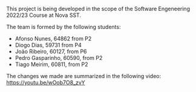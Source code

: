 This project is being developed in the scope of the Software Engeneering 2022/23 Course at Nova SST.

The team is formed by the following students:
- Afonso Nunes, 64862 from P2
- Diogo Dias, 59731 from P4
- João Ribeiro, 60127, from P6
- Pedro Gasparinho, 60590, from P2
- Tiago Meirim, 60811, from P2

The changes we made are summarized in the following video:
https://youtu.be/wOob7O8_zvY
